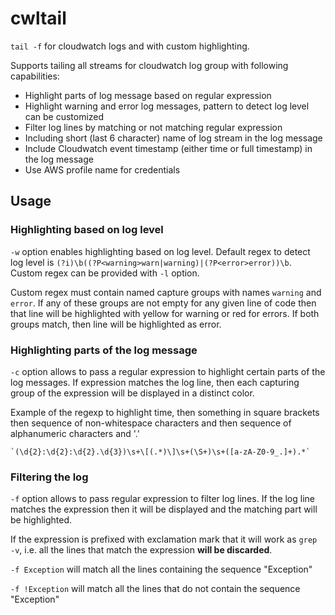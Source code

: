 # cwltail

`tail -f` for cloudwatch logs and with custom highlighting.

Supports tailing all streams for cloudwatch log group with following capabilities:

 - Highlight parts of log message based on regular expression
 - Highlight warning and error log messages, pattern to detect log level can be customized
 - Filter log lines by matching or not matching regular expression
 - Including short (last 6 character) name of log stream in the log message
 - Include Cloudwatch event timestamp (either time or full timestamp) in the log message
 - Use AWS profile name for credentials

## Usage

### Highlighting based on log level

`-w` option enables highlighting based on log level. Default regex to detect log level is `(?i)\b((?P<warning>warn|warning)|(?P<error>error))\b`. Custom regex can be provided with `-l` option. 

Custom regex must contain named capture groups with names `warning` and `error`. If any of these groups are not empty for any given line of code then that line will be highlighted with yellow for warning or red for errors. If both groups match, then line will be highlighted as error.

### Highlighting parts of the log message

`-c` option allows to pass a regular expression to highlight certain parts of the log messages. If expression matches the log line, then each capturing group of the expression will be displayed in a distinct color.

Example of the regexp to highlight time, then something in square brackets then sequence of non-whitespace characters and then sequence of alphanumeric characters and '.'

    `(\d{2}:\d{2}:\d{2}.\d{3})\s+\[(.*)\]\s+(\S+)\s+([a-zA-Z0-9_.]+).*`

### Filtering the log

`-f` option allows to pass regular expression to filter log lines. If the log line matches the expression then it will be displayed and the matching part will be highlighted.

If the expression is prefixed with exclamation mark that it will work as `grep -v`, i.e. all the lines that match the expression **will be discarded**.

`-f Exception` will match all the lines containing the sequence "Exception"

`-f !Exception` will match all the lines that do not contain the sequence "Exception"

